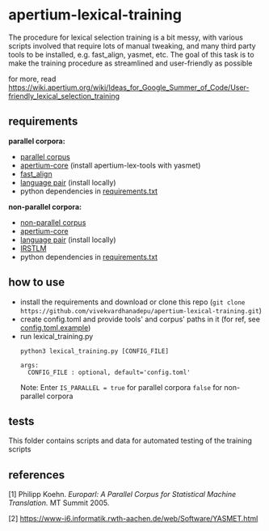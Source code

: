 # apertium-lexical-training

The procedure for lexical selection training is a bit messy, with various scripts involved that require lots of manual tweaking, and many third party tools to be installed, e.g. fast_align, yasmet, etc. The goal of this task is to make the training procedure as streamlined and user-friendly as possible

for more, read https://wiki.apertium.org/wiki/Ideas_for_Google_Summer_of_Code/User-friendly_lexical_selection_training

## requirements

**parallel corpora:**

- [parallel corpus](https://wiki.apertium.org/wiki/Corpora)
- [apertium-core](https://wiki.apertium.org/wiki/Installation) (install apertium-lex-tools with yasmet)
- [fast_align](https://github.com/clab/fast_align)
- [language pair](https://wiki.apertium.org/wiki/List_of_language_pairs) (install locally)
- python dependencies in [requirements.txt](requirements.txt)

**non-parallel corpora:**
- [non-parallel corpus](https://wiki.apertium.org/wiki/Corpora)
- [apertium-core](https://wiki.apertium.org/wiki/Installation)
- [language pair](https://wiki.apertium.org/wiki/List_of_language_pairs) (install locally)
- [IRSTLM](https://wiki.apertium.org/wiki/IRSTLM)
- python dependencies in [requirements.txt](requirements.txt)


## how to use

- install the requirements and download or clone this repo (`git clone https://github.com/vivekvardhanadepu/apertium-lexical-training.git`)
- create config.toml and provide tools' and corpus' paths in it (for ref, see [config.toml.example](config.toml.example))
- run lexical_training.py</br>
  ```
  python3 lexical_training.py [CONFIG_FILE]

  args:
    CONFIG_FILE : optional, default='config.toml'
  ```
  Note: Enter `IS_PARALLEL = true` for parallel corpora `false` for non-parallel corpora

## tests

This folder contains scripts and data for automated testing of the training scripts

## references

<a id="1">[1]</a>
Philipp Koehn.
*Europarl: A Parallel Corpus for Statistical Machine Translation.*
MT Summit 2005.

<a id="2">[2]</a>
https://www-i6.informatik.rwth-aachen.de/web/Software/YASMET.html
